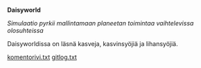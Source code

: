 
**Daisyworld**

*Simulaatio pyrkii mallintamaan planeetan toimintaa vaihtelevissa olosuhteissa*

Daisyworldissa on läsnä kasveja, kasvinsyöjiä ja lihansyöjiä. 


[komentorivi.txt](https://github.com/rasse3/ot-harjoitustyo/blob/master/laskarit/viikko1/komentorivi.txt)
[gitlog.txt](https://github.com/rasse3/ot-harjoitustyo/blob/master/laskarit/viikko1/gitlog.txt)